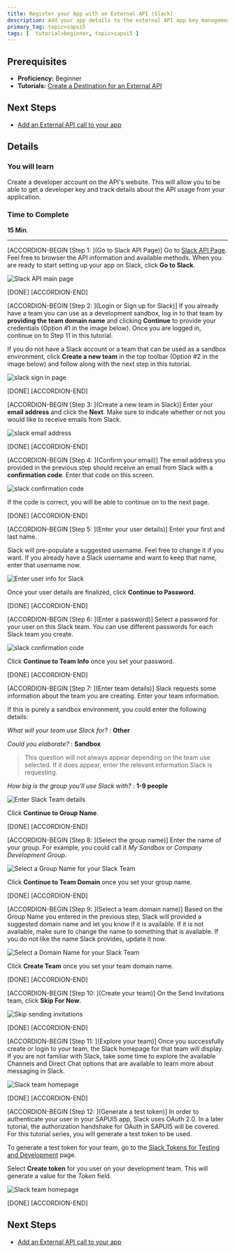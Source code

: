```yaml
---
title: Register your App with an External API (Slack)
description: Add your app details to the external API app key management system
primary_tag: topic>sapui5
tags: [  tutorial>beginner, topic>sapui5 ]
---
```

## Prerequisites  
 - **Proficiency:** Beginner
 - **Tutorials:** [Create a Destination for an External API](https://www.sap.com/developer/tutorials/sapui5-create-api-destination.html)

## Next Steps
 - [Add an External API call to your app](https://www.sap.com/developer/tutorials/sapui5-insert-rest-api.html)

## Details
### You will learn  
Create a developer account on the API's website. This will allow you to be able to get a developer key and track details about the API usage from your application.

### Time to Complete
**15 Min**.

---

[ACCORDION-BEGIN [Step 1: ](Go to Slack API Page)]
Go to [Slack API Page](https://api.slack.com/). Feel free to browser the API information and available methods. When you are ready to start setting up your app on Slack, click **Go to Slack**.

![Slack API main page](slack-api.png)

[DONE]
[ACCORDION-END]

[ACCORDION-BEGIN [Step 2: ](Login or Sign up for Slack)]
If you already have a team you can use as a development sandbox, log in to that team by **providing the team domain name** and clicking **Continue** to provide your credentials (Option #1 in the image below). Once you are logged in, continue on to Step 11 in this tutorial.

If you do not have a Slack account or a team that can be used as a sandbox environment, click **Create a new team** in the top toolbar (Option #2 in the image below) and follow along with the next step in this tutorial.

![slack sign in page](slack-signin.png)

[DONE]
[ACCORDION-END]

[ACCORDION-BEGIN [Step 3: ](Create a new team in Slack)]
Enter your **email address** and click the **Next**. Make sure to indicate whether or not you would like to receive emails from Slack.

![slack email address](slack-signup.png)

[DONE]
[ACCORDION-END]

[ACCORDION-BEGIN [Step 4: ](Confirm your email)]
The email address you provided in the previous step should receive an email from Slack with a **confirmation code**. Enter that code on this screen.

![slack confirmation code](slack-email-confirm.png)

If the code is correct, you will be able to continue on to the next page.

[DONE]
[ACCORDION-END]

[ACCORDION-BEGIN [Step 5: ](Enter your user details)]
Enter your first and last name.

Slack will pre-populate a suggested username. Feel free to change it if you want. If you already have a Slack username and want to keep that name, enter that username now.

![Enter user info for Slack](slack-username.png)

Once your user details are finalized, click **Continue to Password**.

[DONE]
[ACCORDION-END]

[ACCORDION-BEGIN [Step 6: ](Enter a password)]
Select a password for your user on this Slack team. You can use different passwords for each Slack team you create.

![slack confirmation code](slack-password.png)

Click **Continue to Team Info** once you set your password.

[DONE]
[ACCORDION-END]


[ACCORDION-BEGIN [Step 7: ](Enter team details)]
Slack requests some information about the team you are creating. Enter your team information.

If this is purely a sandbox environment, you could enter the following details:

_What will your team use Slack for?_ : **Other**

_Could you elaborate?_ : **Sandbox**
> This question will not always appear depending on the team use selected. If it does appear, enter the relevant information Slack is requesting.

_How big is the group you'll use Slack with?_ : **1-9 people**

![Enter Slack Team details](slack-team.png)

Click **Continue to Group Name**.

[DONE]
[ACCORDION-END]

[ACCORDION-BEGIN [Step 8: ](Select the group name)]
Enter the name of your group. For example, you could call it _My Sandbox_ or _Company Development Group_.

![Select a Group Name for your Slack Team](slack-teamname.png)

Click **Continue to Team Domain** once you set your group name.

[DONE]
[ACCORDION-END]

[ACCORDION-BEGIN [Step 9: ](Select a team domain name)]
Based on the Group Name you entered in the previous step, Slack will provided a suggested domain name and let you know if it is available. If it is not available, make sure to change the name to something that is available. If you do not like the name Slack provides, update it now.

![Select a Domain Name for your Slack Team](slack-teamdomain.png)

Click **Create Team** once you set your team domain name.

[DONE]
[ACCORDION-END]

[ACCORDION-BEGIN [Step 10: ](Create your team)]
On the Send Invitations team, click **Skip For Now**.

![Skip sending invitations](slack-skip.png)

[DONE]
[ACCORDION-END]

[ACCORDION-BEGIN [Step 11: ](Explore your team)]
Once you successfully create or login to your team, the Slack homepage for that team will display. If you are not familiar with Slack, take some time to explore the available Channels and Direct Chat options that are available to learn more about messaging in Slack.

![Slack team homepage](slack-group.png)

[DONE]
[ACCORDION-END]

[ACCORDION-BEGIN [Step 12: ](Generate a test token)]
In order to authenticate your user in your SAPUI5 app, Slack uses OAuth 2.0. In a later tutorial, the authorization handshake for OAuth in SAPUI5 will be covered. For this tutorial series, you will generate a test token to be used.

To generate a test token for your team, go to the [Slack Tokens for Testing and Development](https://api.slack.com/docs/oauth-test-tokens) page.

Select **Create token** for you user on your development team. This will generate a value for the _Token_ field.

![Slack team homepage](slack-token.png)

[DONE]
[ACCORDION-END]


## Next Steps
 - [Add an External API call to your app](https://www.sap.com/developer/tutorials/sapui5-insert-rest-api.html)

